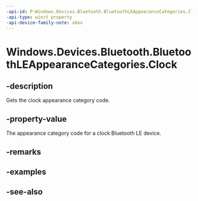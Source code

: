 ```yaml
---
-api-id: P:Windows.Devices.Bluetooth.BluetoothLEAppearanceCategories.Clock
-api-type: winrt property
-api-device-family-note: xbox
---
```


<!-- Property syntax
public ushort Clock { get; }
-->

# Windows.Devices.Bluetooth.BluetoothLEAppearanceCategories.Clock

## -description
Gets the clock appearance category code.

## -property-value
The appearance category code for a clock Bluetooth LE device.

## -remarks

## -examples

## -see-also
